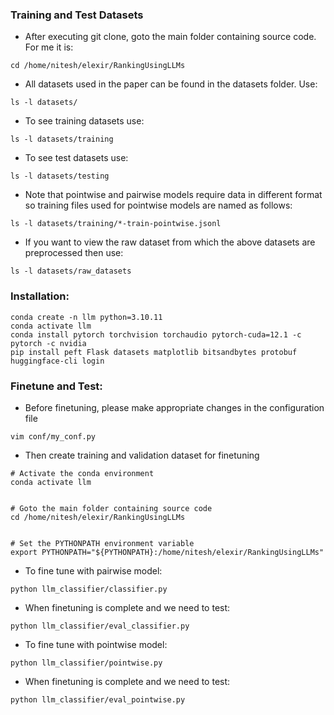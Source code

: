 ### Training and Test Datasets

* After executing git clone, goto the main folder containing source code. For me it is:
```commandline
cd /home/nitesh/elexir/RankingUsingLLMs
```

* All datasets used in the paper can be found in the datasets folder. Use:
```commandline
ls -l datasets/
```

* To see training datasets use:
```commandline
ls -l datasets/training
```

* To see test datasets use:
```commandline
ls -l datasets/testing
```

* Note that pointwise and pairwise models require data in different format so training files used for pointwise models are named as follows:
```commandline
ls -l datasets/training/*-train-pointwise.jsonl
```

* If you want to view the raw dataset from which the above datasets are preprocessed then use:
```commandline
ls -l datasets/raw_datasets
```


### Installation:

```commandline
conda create -n llm python=3.10.11
conda activate llm
conda install pytorch torchvision torchaudio pytorch-cuda=12.1 -c pytorch -c nvidia
pip install peft Flask datasets matplotlib bitsandbytes protobuf
huggingface-cli login
```

### Finetune and Test:


* Before finetuning, please make appropriate changes in the configuration file

```commandline
vim conf/my_conf.py
```

* Then create training and validation dataset for finetuning
```commandline
# Activate the conda environment
conda activate llm


# Goto the main folder containing source code
cd /home/nitesh/elexir/RankingUsingLLMs


# Set the PYTHONPATH environment variable
export PYTHONPATH="${PYTHONPATH}:/home/nitesh/elexir/RankingUsingLLMs"
```

* To fine tune with pairwise model:
```commandline
python llm_classifier/classifier.py
```

* When finetuning is complete and we need to test:
```commandline
python llm_classifier/eval_classifier.py 
```


* To fine tune with pointwise model:
```commandline
python llm_classifier/pointwise.py
```

* When finetuning is complete and we need to test:
```commandline
python llm_classifier/eval_pointwise.py
```













